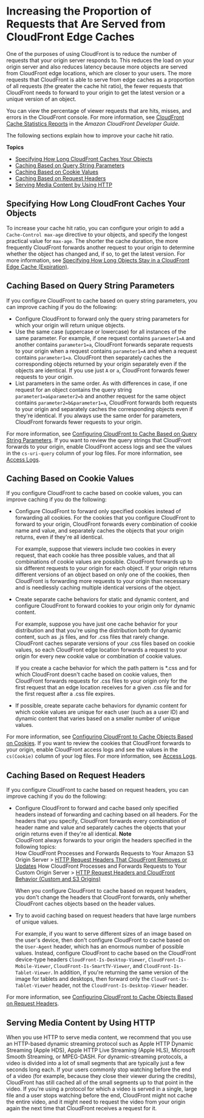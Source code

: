 # Increasing the Proportion of Requests that Are Served from CloudFront Edge Caches<a name="cache-hit-ratio"></a>

One of the purposes of using CloudFront is to reduce the number of requests that your origin server responds to\. This reduces the load on your origin server and also reduces latency because more objects are served from CloudFront edge locations, which are closer to your users\. The more requests that CloudFront is able to serve from edge caches as a proportion of all requests \(the greater the cache hit ratio\), the fewer requests that CloudFront needs to forward to your origin to get the latest version or a unique version of an object\. 

You can view the percentage of viewer requests that are hits, misses, and errors in the CloudFront console\. For more information, see [CloudFront Cache Statistics Reports](cache-statistics.md) in the *Amazon CloudFront Developer Guide*\. 

The following sections explain how to improve your cache hit ratio\.

**Topics**
+ [Specifying How Long CloudFront Caches Your Objects](#cache-hit-ratio-duration)
+ [Caching Based on Query String Parameters](#cache-hit-ratio-query-string-parameters)
+ [Caching Based on Cookie Values](#cache-hit-ratio-cookies)
+ [Caching Based on Request Headers](#cache-hit-ratio-request-headers)
+ [Serving Media Content by Using HTTP](#cache-hit-ratio-http-streaming)

## Specifying How Long CloudFront Caches Your Objects<a name="cache-hit-ratio-duration"></a>

To increase your cache hit ratio, you can configure your origin to add a `Cache-Control max-age` directive to your objects, and specify the longest practical value for `max-age`\. The shorter the cache duration, the more frequently CloudFront forwards another request to your origin to determine whether the object has changed and, if so, to get the latest version\. For more information, see [Specifying How Long Objects Stay in a CloudFront Edge Cache \(Expiration\)](Expiration.md)\. 

## Caching Based on Query String Parameters<a name="cache-hit-ratio-query-string-parameters"></a>

If you configure CloudFront to cache based on query string parameters, you can improve caching if you do the following:
+ Configure CloudFront to forward only the query string parameters for which your origin will return unique objects\.
+ Use the same case \(uppercase or lowercase\) for all instances of the same parameter\. For example, if one request contains `parameter1=A` and another contains `parameter1=a`, CloudFront forwards separate requests to your origin when a request contains `parameter1=A` and when a request contains `parameter1=a`\. CloudFront then separately caches the corresponding objects returned by your origin separately even if the objects are identical\. If you use just `A` or `a`, CloudFront forwards fewer requests to your origin\.
+ List parameters in the same order\. As with differences in case, if one request for an object contains the query string `parameter1=a&parameter2=b` and another request for the same object contains `parameter2=b&parameter1=a`, CloudFront forwards both requests to your origin and separately caches the corresponding objects even if they're identical\. If you always use the same order for parameters, CloudFront forwards fewer requests to your origin\.

For more information, see [Configuring CloudFront to Cache Based on Query String Parameters](QueryStringParameters.md)\. If you want to review the query strings that CloudFront forwards to your origin, enable CloudFront access logs and see the values in the `cs-uri-query` column of your log files\. For more information, see [Access Logs](AccessLogs.md)\.

## Caching Based on Cookie Values<a name="cache-hit-ratio-cookies"></a>

If you configure CloudFront to cache based on cookie values, you can improve caching if you do the following:
+ Configure CloudFront to forward only specified cookies instead of forwarding all cookies\. For the cookies that you configure CloudFront to forward to your origin, CloudFront forwards every combination of cookie name and value, and separately caches the objects that your origin returns, even if they're all identical\.

  For example, suppose that viewers include two cookies in every request, that each cookie has three possible values, and that all combinations of cookie values are possible\. CloudFront forwards up to six different requests to your origin for each object\. If your origin returns different versions of an object based on only one of the cookies, then CloudFront is forwarding more requests to your origin than necessary and is needlessly caching multiple identical versions of the object\.
+ Create separate cache behaviors for static and dynamic content, and configure CloudFront to forward cookies to your origin only for dynamic content\.

  For example, suppose you have just one cache behavior for your distribution and that you're using the distribution both for dynamic content, such as \.js files, and for \.css files that rarely change\. CloudFront caches separate versions of your \.css files based on cookie values, so each CloudFront edge location forwards a request to your origin for every new cookie value or combination of cookie values\.

  If you create a cache behavior for which the path pattern is \*\.css and for which CloudFront doesn't cache based on cookie values, then CloudFront forwards requests for \.css files to your origin only for the first request that an edge location receives for a given \.css file and for the first request after a \.css file expires\.
+ If possible, create separate cache behaviors for dynamic content for which cookie values are unique for each user \(such as a user ID\) and dynamic content that varies based on a smaller number of unique values\.

For more information, see [Configuring CloudFront to Cache Objects Based on Cookies](Cookies.md)\. If you want to review the cookies that CloudFront forwards to your origin, enable CloudFront access logs and see the values in the `cs(Cookie)` column of your log files\. For more information, see [Access Logs](AccessLogs.md)\.

## Caching Based on Request Headers<a name="cache-hit-ratio-request-headers"></a>

If you configure CloudFront to cache based on request headers, you can improve caching if you do the following:
+ Configure CloudFront to forward and cache based only specified headers instead of forwarding and caching based on all headers\. For the headers that you specify, CloudFront forwards every combination of header name and value and separately caches the objects that your origin returns even if they're all identical\.
**Note**  
CloudFront always forwards to your origin the headers specified in the following topics:  
How CloudFront Processes and Forwards Requests to Your Amazon S3 Origin Server > [HTTP Request Headers That CloudFront Removes or Updates](RequestAndResponseBehaviorS3Origin.md#request-s3-removed-headers)
How CloudFront Processes and Forwards Requests to Your Custom Origin Server > [HTTP Request Headers and CloudFront Behavior \(Custom and S3 Origins\)](RequestAndResponseBehaviorCustomOrigin.md#request-custom-headers-behavior)

  When you configure CloudFront to cache based on request headers, you don't change the headers that CloudFront forwards, only whether CloudFront caches objects based on the header values\.
+ Try to avoid caching based on request headers that have large numbers of unique values\.

  For example, if you want to serve different sizes of an image based on the user's device, then don't configure CloudFront to cache based on the `User-Agent` header, which has an enormous number of possible values\. Instead, configure CloudFront to cache based on the CloudFront device\-type headers `CloudFront-Is-Desktop-Viewer`, `CloudFront-Is-Mobile-Viewer`, `CloudFront-Is-SmartTV-Viewer`, and `CloudFront-Is-Tablet-Viewer`\. In addition, if you're returning the same version of the image for tablets and desktops, then forward only the `CloudFront-Is-Tablet-Viewer` header, not the `CloudFront-Is-Desktop-Viewer` header\.

For more information, see [Configuring CloudFront to Cache Objects Based on Request Headers](header-caching.md)\.

## Serving Media Content by Using HTTP<a name="cache-hit-ratio-http-streaming"></a>

When you use HTTP to serve media content, we recommend that you use an HTTP\-based dynamic streaming protocol such as Apple HTTP Dynamic Streaming \(Apple HDS\), Apple HTTP Live Streaming \(Apple HLS\), Microsoft Smooth Streaming, or MPEG\-DASH\. For dynamic\-streaming protocols, a video is divided into a lot of small segments that are typically just a few seconds long each\. If your users commonly stop watching before the end of a video \(for example, because they close their viewer during the credits\), CloudFront has still cached all of the small segments up to that point in the video\. If you're using a protocol for which a video is served in a single, large file and a user stops watching before the end, CloudFront might not cache the entire video, and it might need to request the video from your origin again the next time that CloudFront receives a request for it\.